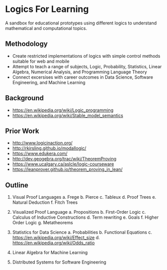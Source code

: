 # Logics For Learning

A sandbox for educational prototypes using different logics to understand mathematical and computational topics.

## Methodology

- Create restricted implementations of logics with simple control methods suitable for web and mobile
- Attempt to teach a range of subjects, Logic, Probability, Statistics, Linear Algebra, Numerical Analysis, and Programming Language Theory
- Connect excersises with career outcomes in Data Science, Software Engineering, and Machine Learning

## Background

- https://en.wikipedia.org/wiki/Logic_programming
- https://en.wikipedia.org/wiki/Stable_model_semantics

## Prior Work

- http://www.logicinaction.org/
- http://rkirsling.github.io/modallogic/
- https://www.edukera.com/
- http://dev.geogebra.org/trac/wiki/TheoremProving
- https://www.ucalgary.ca/aslcle/logic-courseware
- https://leanprover.github.io/theorem_proving_in_lean/

## Outline

1. Visual Proof Languages
a. Frege
b. Pierce
c. Tableux
d. Proof Trees
e. Natural Deduction
f. Fitch Trees

2. Visualized Proof Language
a. Propositions
b. First-Order Logic
c. Calculus of Inductive Constructions
d. Term rewriting
e. Goals
f. Higher Order Logic
g. Metatheorems

3. Statistics for Data Science
a. Probabilities
b. Functional Equations
c. https://en.wikipedia.org/wiki/Effect_size
d. https://en.wikipedia.org/wiki/Odds_ratio

4. Linear Algebra for Machine Learning

5. Distributed Systems for Software Engineering
